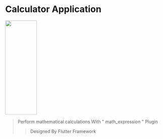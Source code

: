 # Calculator Application
<img src="https://github.com/ardavan8102/calculator/assets/77455553/fb84e787-1a53-4f14-b6fb-dfef642185a2" width="100" height="300">

> Perform mathematical calculations With " math_expression " Plugin
>> Designed By Flutter Framework
